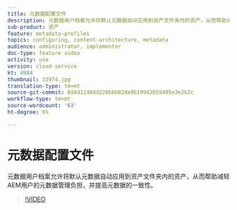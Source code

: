 ```yaml
---
title: 元数据配置文件
description: 元数据用户档案允许将默认元数据自动应用到资产文件夹内的资产，从而帮助减轻AEM用户的元数据管理负担，并提高元数据的一致性。
sub-product: 资产
feature: metadata-profiles
topics: configuring, content-architecture, metadata
audience: administrator, implementer
doc-type: feature video
activity: use
version: cloud-service
kt: 4984
thumbnail: 33974.jpg
translation-type: tm+mt
source-git-commit: 0d4d1140dd226bbb02de0b19942b55495e3e2b2c
workflow-type: tm+mt
source-wordcount: '63'
ht-degree: 6%

---
```



# 元数据配置文件

元数据用户档案允许将默认元数据自动应用到资产文件夹内的资产，从而帮助减轻AEM用户的元数据管理负担，并提高元数据的一致性。

>[!VIDEO](https://video.tv.adobe.com/v/33974/?quality=12&learn=on&hidetitle=true)
